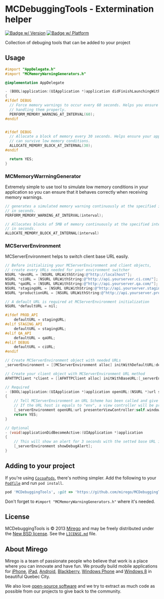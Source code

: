 # MCDebuggingTools - Extermination helper
[![Badge w/ Version](https://cocoapod-badges.herokuapp.com/v/MCDebuggingTools/badge.png)](https://cocoadocs.org/docsets/MCDebuggingTools)
[![Badge w/ Platform](https://cocoapod-badges.herokuapp.com/p/MCDebuggingTools/badge.png)](https://cocoadocs.org/docsets/MCDebuggingTools)

Collection of debuging tools that can be added to your project

## Usage

```objective-c
#import "AppDelegate.h"
#import "MCMemoryWarningGenerators.h"

@implementation AppDelegate

- (BOOL)application:(UIApplication *)application didFinishLaunchingWithOptions:(NSDictionary *)launchOptions
{
#ifdef DEBUG
  // Force memory warnings to occur every 60 seconds. Helps you ensure you're
  // handling them properly.
  PERFORM_MEMORY_WARNING_AT_INTERVAL(60);
#endif


#ifdef DEBUG
  // Allocate a block of memory every 30 seconds. Helps ensure your application
  // can survive low memory conditions.
  ALLOCATE_MEMORY_BLOCK_AT_INTERNAL(30);
#endif

  return YES;
}
```

### MCMemoryWarrningGenerator
Extremely simple to use tool to simulate low memory conditions in your
application so you can ensure that it behaves correctly when receiving memory
warnings.

```objective-c
// generates a simulated memory warning continuously at the specified interval
// in seconds.
PERFORM_MEMORY_WARNING_AT_INTERVAL(interval);
```

```objective-c
// Allocates blocks of 5MB of memory continuously at the specified interval
// in seconds.
ALLOCATE_MEMORY_BLOCK_AT_INTERNAL(interval)
```

### MCServerEnvironment
MCServerEnvironment helps to switch client base URL easily.

```objective-c
// Before initializing your MCServerEnvironment and client objects, 
// create every URLs needed for your environment switcher
NSURL *devURL = [NSURL URLWithString:@"http://localhost"];
NSURL *ciURL = [NSURL URLWithString:@"http://api.yourserver.ci.com/"];
NSURL *qaURL = [NSURL URLWithString:@"http://api.yourserver.qa.com/"];
NSURL *stagingURL = [NSURL URLWithString:@"http://api.yourserver.staging.com/"];
NSURL *productionURL = [NSURL URLWithString:@"http://api.yourserver.prod.com/"];

// A default URL is required at MCServerEnvironment initialization
NSURL *defaultURL = nil;

#ifdef PROD_API
    defaultURL = stagingURL;
#elif STAGING_API
    defaultURL = stagingURL;
#elif QA_API
    defaultURL = qaURL;
#elif DEBUG
    defaultURL = ciURL;
#endif

// Create MCServerEnvironment object with needed URLs
_serverEnvironment = [[MCServerEnvironment alloc] initWithDefaultURL:defaultURL developmentURL:nil ciURL:ciURL qaURL:qaURL stagingURL:stagingURL productionURL:productionURL otherURLs:nil];

// Create your client object with MCServerEnvironment URL method
AFHTTPClient *client = [[AFHTTPClient alloc] initWithBaseURL:[_serverEnvironment URL]];
``` 
```objective-c
// Required
- (BOOL)application:(UIApplication *)application openURL:(NSURL *)url sourceApplication:(NSString *)sourceApplication annotation:(id)annotation
{
    // Tell MCServerEnvironment an URL Scheme has been called and give it a presenter view controller
    // If the URL host is equals to "env", a view controller will be presented  
    [_serverEnvironment openURL:url presenterViewController:self.window.rootViewController completionBlock:nil];
    return YES;
}

// Optional
- (void)applicationDidBecomeActive:(UIApplication *)application
{
    // This will show an alert for 3 seconds with the setted base URL if it's not the default
    [_serverEnvironment showDebugAlert];
}
```


## Adding to your project

If you're using [`CocoaPods`](http://cocoapods.org/), there's nothing simpler.
Add the following to your [`Podfile`](http://docs.cocoapods.org/podfile.html)
and run `pod install`.

```ruby
pod 'MCDebuggingTools', :git => 'https://github.com/mirego/MCDebuggingTools.git'
```

Don't forget to `#import "MCMemoryWarningGenerators.h"` where it's needed.


## License

MCDebuggingTools is © 2013 [Mirego](http://www.mirego.com) and may be freely
distributed under the [New BSD license](http://opensource.org/licenses/BSD-3-Clause).
See the [`LICENSE.md`](https://github.com/mirego/MCDebuggingTools/blob/master/LICENSE.md) file.

## About Mirego

Mirego is a team of passionate people who believe that work is a place where you can innovate and have fun. We proudly build mobile applications for [iPhone](http://mirego.com/en/iphone-app-development/ "iPhone application development"), [iPad](http://mirego.com/en/ipad-app-development/ "iPad application development"), [Android](http://mirego.com/en/android-app-development/ "Android application development"), [Blackberry](http://mirego.com/en/blackberry-app-development/ "Blackberry application development"), [Windows Phone](http://mirego.com/en/windows-phone-app-development/ "Windows Phone application development") and [Windows 8](http://mirego.com/en/windows-8-app-development/ "Windows 8 application development") in beautiful Quebec City.

We also love [open-source software](http://open.mirego.com/) and we try to extract as much code as possible from our projects to give back to the community.
